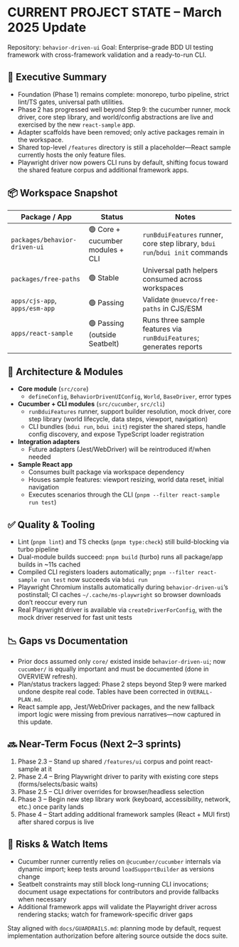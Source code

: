 # CURRENT PROJECT STATE – March 2025 Update

Repository: `behavior-driven-ui`
Goal: Enterprise-grade BDD UI testing framework with cross-framework validation and a ready-to-run CLI.

## 🎯 Executive Summary
- Foundation (Phase 1) remains complete: monorepo, turbo pipeline, strict lint/TS gates, universal path utilities.
- Phase 2 has progressed well beyond Step 9: the cucumber runner, mock driver, core step library, and world/config abstractions are live and exercised by the new `react-sample` app.
- Adapter scaffolds have been removed; only active packages remain in the workspace.
- Shared top-level `/features` directory is still a placeholder—React sample currently hosts the only feature files.
- Playwright driver now powers CLI runs by default, shifting focus toward the shared feature corpus and additional framework apps.

## 📦 Workspace Snapshot
| Package / App | Status | Notes |
|---------------|--------|-------|
| `packages/behavior-driven-ui` | 🟢 Core + cucumber modules + CLI | `runBduiFeatures` runner, core step library, `bdui run`/`bdui init` commands |
| `packages/free-paths` | 🟢 Stable | Universal path helpers consumed across workspaces |
| `apps/cjs-app`, `apps/esm-app` | 🟢 Passing | Validate `@nuevco/free-paths` in CJS/ESM |
| `apps/react-sample` | 🟢 Passing (outside Seatbelt) | Runs three sample features via `runBduiFeatures`; generates reports |

## 🧱 Architecture & Modules
- **Core module** (`src/core`)
  - `defineConfig`, `BehaviorDrivenUIConfig`, `World`, `BaseDriver`, error types
- **Cucumber + CLI modules** (`src/cucumber`, `src/cli`)
  - `runBduiFeatures` runner, support builder resolution, mock driver, core step library (world lifecycle, data steps, viewport, navigation)
  - CLI bundles (`bdui run`, `bdui init`) register the shared steps, handle config discovery, and expose TypeScript loader registration
- **Integration adapters**
  - Future adapters (Jest/WebDriver) will be reintroduced if/when needed
- **Sample React app**
  - Consumes built package via workspace dependency
  - Houses sample features: viewport resizing, world data reset, initial navigation
  - Executes scenarios through the CLI (`pnpm --filter react-sample run test`)

## ✅ Quality & Tooling
- Lint (`pnpm lint`) and TS checks (`pnpm type:check`) still build-blocking via turbo pipeline
- Dual-module builds succeed: `pnpm build` (turbo) runs all package/app builds in ~11s cached
- Compiled CLI registers loaders automatically; `pnpm --filter react-sample run test` now succeeds via `bdui run`
- Playwright Chromium installs automatically during `behavior-driven-ui`’s postinstall; CI caches `~/.cache/ms-playwright` so browser downloads don’t reoccur every run
- Real Playwright driver is available via `createDriverForConfig`, with the mock driver reserved for fast unit tests

## 📉 Gaps vs Documentation
- Prior docs assumed only `core/` existed inside `behavior-driven-ui`; now `cucumber/` is equally important and must be documented (done in OVERVIEW refresh).
- Plan/status trackers lagged: Phase 2 steps beyond Step 9 were marked undone despite real code. Tables have been corrected in `OVERALL-PLAN.md`.
- React sample app, Jest/WebDriver packages, and the new fallback import logic were missing from previous narratives—now captured in this update.

## 🔜 Near-Term Focus (Next 2–3 sprints)
1. Phase 2.3 – Stand up shared `/features/ui` corpus and point react-sample at it
2. Phase 2.4 – Bring Playwright driver to parity with existing core steps (forms/selects/basic waits)
3. Phase 2.5 – CLI driver overrides for browser/headless selection
4. Phase 3 – Begin new step library work (keyboard, accessibility, network, etc.) once parity lands
5. Phase 4 – Start adding additional framework samples (React + MUI first) after shared corpus is live

## 📌 Risks & Watch Items
- Cucumber runner currently relies on `@cucumber/cucumber` internals via dynamic import; keep tests around `loadSupportBuilder` as versions change
- Seatbelt constraints may still block long-running CLI invocations; document usage expectations for contributors and provide fallbacks when necessary
- Additional framework apps will validate the Playwright driver across rendering stacks; watch for framework-specific driver gaps

Stay aligned with `docs/GUARDRAILS.md`: planning mode by default, request implementation authorization before altering source outside the docs suite.
